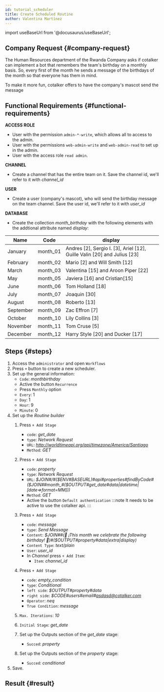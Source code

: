 ```yaml
---
id: tutorial_scheduler
title: Create Scheduled Routine
author: Valentina Martínez
---
```

import useBaseUrl from '@docusaurus/useBaseUrl'; 

## Company Request {#company-request}
The Human Resources department of the Rwanda Company asks if cotalker can implement a bot that remembers the team's birthday on a monthly basis. So, every first of the month he sends a message of the birthdays of the month so that everyone has them in mind. <br/>

To make it more fun, cotalker offers to have the company's mascot send the message

## Functional Requirements {#functional-requirements}
**ACCESS ROLE**
* User with the permission `admin-*-write`, which allows all to access to the admin.
* User with the permissions `web-admin-write` and `web-admin-read` to set up in the admin.
* User with the access role `read admin`.

**CHANNEL**
* Create a channel that has the entire team on it. Save the channel id, we'll refer to it with *channel_id*

**USER**
* Create a user (company's mascot), who will send the birthday message on the team channel. Save the user id, we'll refer to it with *user_id*

**DATABASE**
* Create the collection *month_birthday* with the following elements with the addtional attribute named *display*:

| Name | Code | display |
|--------|--------|-------------|
| January | month_01 | Andres [2], Sergio I. [3], Ariel  [12], Guille Valin [20] and Julius [23] |
| February | month_02 | Mario [2] and Will Smith [12]  |
| March | month_03 | Valentina [15] and Aroon Piper [22] |
| May | month_05 | Javiera [16] and Cristian[15] |
| June | month_06 | Tom Holland [18] |
| July | month_07 | Joaquin [30] |
| August | month_08 | Roberto [13] |
| September | month_09 | Zac Effron [7] |
| October | month_10 | Lily Collins [3] |
| November | month_11 | Tom Cruse [5] |
| December | month_12 | Harry Style [20] and Ducker [17] |

## Steps {#steps}
1. Access the `administrator` and open `Workflows`
2. Press `+` button to create a new scheduler.
3. Set up the general information:
    * `Code`: *monthbirthday*
    * Active the button `Recurrence` 
    * Press `Monthly` option
    * `Every`: 1
    * `Day`: 1
    * `Hour`: 9
    * `Minute`: 0
4. Set up the *Routine builder*
    1. Press `+ Add Stage`
        * `code`: *get_date*
        * `type`: *Network Request* 
        * `URL`: *http://worldtimeapi.org/api/timezone/America/Santiago*
        * `Method`: *GET*

    2. Press `+ Add Stage`
        * `code`: *property*
        * `type`: *Network Request* 
        * `URL`: *$JOIN#/#($ENV#BASEURL)#api#properties#findByCode#($JOIN##month_#($OUTPUT#get_date#data|datetime|[date=>format=MM]))*
        * `Method`: *GET*
        * Active the button `Default authentication`
        :::note It needs to be active to use the cotalker api.
        :::
    3. Press `+ Add Stage`
        * `code`: *message*
        * `type`: *Send Message* 
        * `Content`: *$JOIN##(🎈 ¡This month we celebrate the following birthday! 🎈)#($OUTPUT#property#data|extra|display)*
        * `Content Type`: *text/plain*
        * `User`: *user_id*
        * In *Channel* press `+ Add Item`:
            * `Item`: *channel_id*
    4. Press `+ Add Stage`
        * `code`: *empty_condition*
        * `type`: *Conditional* 
        * `left side`: *$OUTPUT#property#data*
        * `right side`: *$CODE#users#email#asdasd@cotalker.com*
        * `Operator`: *neq*
        * `True Condition`: *message*
    5. `Max. Iterations`: *10*
    6. `Initial Stage`: *get_date*
    7. Set up the Outputs section of the *get_date* stage:
        * `Succed`: *property*
    8. Set up the Outputs section of the *property* stage:
        * `Succed`: *conditional*
5. Save.

## Result {#result}
